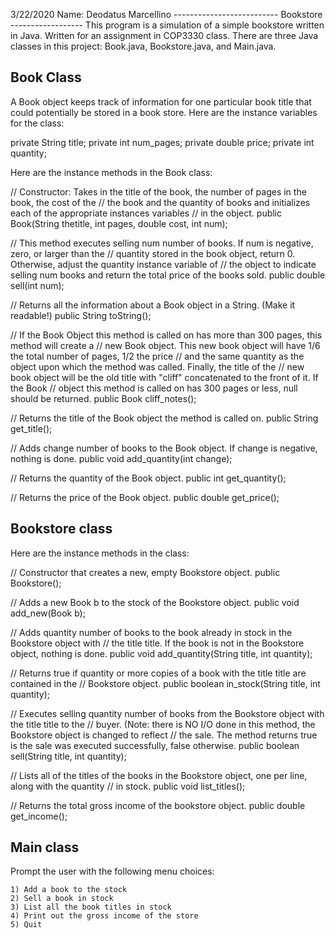  3/22/2020
Name: Deodatus Marcellino
 -------------------------- Bookstore ------------------
This program is a simulation of a simple bookstore written in Java. Written for an assignment in COP3330 class. 
There are three Java classes in this project: Book.java, Bookstore.java, and Main.java.

Book Class
----------
A Book object keeps track of information for one particular book title that could potentially be stored in a book store. Here are the instance variables for the class:

private String title;
private int num_pages;
private double price;
private int quantity;

Here are the instance methods in the Book class:

// Constructor: Takes in the title of the book, the number of pages in the book, the cost of the 
// the book and the quantity of books and initializes each of the appropriate instances variables
// in the object.
public Book(String thetitle, int pages, double cost, int num);

// This method executes selling num number of books. If num is negative, zero, or larger than the //  quantity stored in the book object, return 0. Otherwise, adjust the quantity instance variable of //  the object to indicate selling num books and return the total price of the books sold.
public double sell(int num);

// Returns all the information about a Book object in a String. (Make it readable!)
public String toString();

// If the Book Object this method is called on has more than 300 pages, this method will create a // new Book object. This new book object will have 1/6 the total number of pages, 1/2 the price 
// and the same quantity as the object upon which the method was called. Finally, the title of the 
// new book object will be the old title with "cliff" concatenated to the front of it. If the Book 
// object this method is called on has 300 pages or less, null should be returned.
public Book cliff_notes();

// Returns the title of the Book object the method is called on.
public String get_title();

// Adds change number of books to the Book object. If change is negative, nothing is done. 
public void add_quantity(int change);

// Returns the quantity of the Book object.
public int get_quantity();

// Returns the price of the Book object.
public double get_price();

Bookstore class
---------------
Here are the instance methods in the class:

// Constructor that creates a new, empty Bookstore object.
public Bookstore();

// Adds a new Book b to the stock of the Bookstore object.
public void add_new(Book b);

// Adds quantity number of books to the book already in stock in the Bookstore object with
// the title title. If the book is not in the Bookstore object, nothing is done.
public void add_quantity(String title, int quantity);

// Returns true if quantity or more copies of a book with the title title are contained in the 
// Bookstore object.
public boolean in_stock(String title, int quantity);

// Executes selling quantity number of books from the Bookstore object with the title title to the
// buyer. (Note: there is NO I/O done in this method, the Bookstore object is changed to reflect
// the sale. The method returns true is the sale was executed successfully, false otherwise.
public boolean sell(String title, int quantity);

// Lists all of the titles of the books in the Bookstore object, one per line, along with the quantity
// in stock.
public void list_titles();

// Returns the total gross income of the bookstore object.
public double get_income();

Main class
----------
Prompt the user with the following menu choices:

	1) Add a book to the stock
	2) Sell a book in stock
	3) List all the book titles in stock
	4) Print out the gross income of the store
	5) Quit

